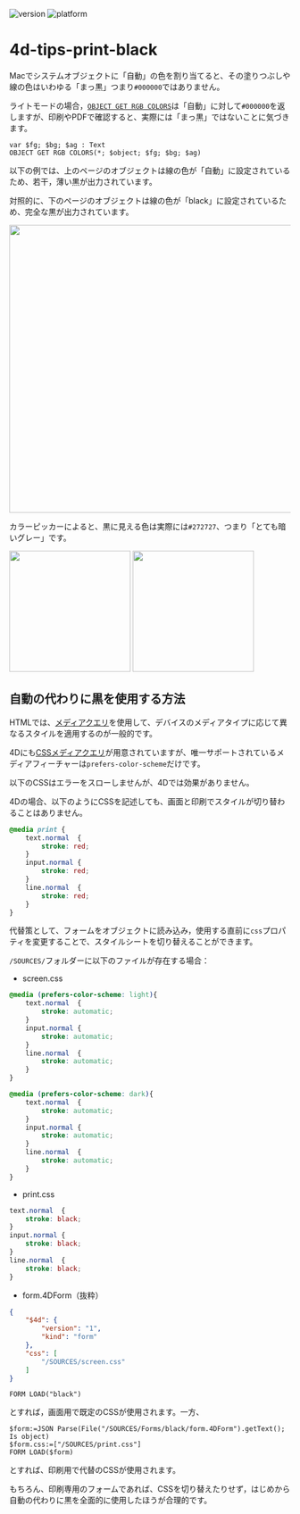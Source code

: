 ![version](https://img.shields.io/badge/version-20%2B-E23089)
![platform](https://img.shields.io/static/v1?label=platform&message=mac-intel%20|%20mac-arm%20|%20win-64&color=blue)

# 4d-tips-print-black

Macでシステムオブジェクトに「自動」の色を割り当てると、その塗りつぶしや線の色はいわゆる「まっ黒」つまり`#000000`ではありません。

ライトモードの場合，[`OBJECT GET RGB COLORS`](https://developer.4d.com/docs/commands/object-get-rgb-colors)は「自動」に対して`#000000`を返しますが、印刷やPDFで確認すると、実際には「まっ黒」ではないことに気づきます。

```4d
var $fg; $bg; $ag : Text
OBJECT GET RGB COLORS(*; $object; $fg; $bg; $ag)
```

以下の例では、上のページのオブジェクトは線の色が「自動」に設定されているため、若干，薄い黒が出力されています。

対照的に、下のページのオブジェクトは線の色が「black」に設定されているため、完全な黒が出力されています。

<img src="https://github.com/user-attachments/assets/b7438125-a77b-4c37-84df-78d5a570bef0" width=516 height=auto >

カラーピッカーによると、黒に見える色は実際には`#272727`、つまり「とても暗いグレー」です。

<img src="https://github.com/user-attachments/assets/6f579815-5dc3-41e6-81a1-348ed8518e44" width=217 height=auto >
<img src="https://github.com/user-attachments/assets/96c98077-a30b-42e3-b6a0-c4abf875618c" width=217 height=auto >

## 自動の代わりに黒を使用する方法

HTMLでは、[メディアクエリ](https://developer.mozilla.org/en-US/docs/Web/CSS/CSS_media_queries/Using_media_queries)を使用して、デバイスのメディアタイプに応じて異なるスタイルを適用するのが一般的です。

4Dにも[CSSメディアクエリ](https://developer.mozilla.org/en-US/docs/Web/CSS/CSS_media_queries/Using_media_queries)が用意されていますが、唯一サポートされているメディアフィーチャーは`prefers-color-scheme`だけです。

以下のCSSはエラーをスローしませんが、4Dでは効果がありません。

4Dの場合、以下のようにCSSを記述しても、画面と印刷でスタイルが切り替わることはありません。

```css
@media print {
	text.normal  {
		stroke: red;		
	}
	input.normal {
		stroke: red;
	}	
	line.normal  {
		stroke: red;
	}
}
```

代替策として、フォームをオブジェクトに読み込み，使用する直前に`css`プロパティを変更することで、スタイルシートを切り替えることができます。

`/SOURCES/`フォルダーに以下のファイルが存在する場合：

* screen.css

```css
@media (prefers-color-scheme: light){
	text.normal  {
		stroke: automatic;		
	}
	input.normal {
		stroke: automatic;
	}	
	line.normal  {
		stroke: automatic;	
	}
}

@media (prefers-color-scheme: dark){
	text.normal  {
		stroke: automatic;		
	}
	input.normal {
		stroke: automatic;
	}	
	line.normal  {
		stroke: automatic;	
	}
}
```

* print.css

```css
text.normal  {
	stroke: black;		
}
input.normal {
	stroke: black;
}	
line.normal  {
	stroke: black;
}
```

* form.4DForm（抜粋）

```json
{
	"$4d": {
		"version": "1",
		"kind": "form"
	},
	"css": [
		"/SOURCES/screen.css"
	]
}
```

```4d
FORM LOAD("black")
```

とすれば，画面用で既定のCSSが使用されます。一方、

```4d
$form:=JSON Parse(File("/SOURCES/Forms/black/form.4DForm").getText(); Is object)
$form.css:=["/SOURCES/print.css"] 
FORM LOAD($form)
```

とすれば、印刷用で代替のCSSが使用されます。

もちろん、印刷専用のフォームであれば、CSSを切り替えたりせず，はじめから自動の代わりに黒を全面的に使用したほうが合理的です。









